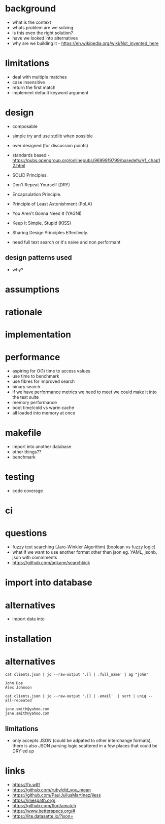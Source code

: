 # background
- what is the context
- whats problem are we solving
- is this even the right solution?
- have we looked into alternatives
- why are we building it - https://en.wikipedia.org/wiki/Not_invented_here


# limitations
- deal with multiple matches
- case insensitive
- return the first match
- implement default keyword argument


# design
- composable
- simple try and use stdlib when possible
- over designed (for discussion points)
- standards based - https://pubs.opengroup.org/onlinepubs/9699919799/basedefs/V1_chap12.html

- SOLID Principles.
- Don't Repeat Yourself (DRY)
- Encapsulation Principle.
- Principle of Least Astonishment (PoLA)
- You Aren't Gonna Need It (YAGNI)
- Keep It Simple, Stupid (KISS)
- Sharing Design Principles Effectively.


- need full text search or it's naive and non performant

## design patterns used
- why?

# assumptions


# rationale

# implementation

# performance

- aspiring for O(1) time to access values.
- use time to benchmark
- use fibres for improved search
- binary search
- if we have performance metrics we need to meet we could make it into the test suite
- memory performance
- boot time/cold vs warm cache
- all loaded into memory at once

# makefile
- import into another database
- other things??
- benchmark

# testing
- code coverage

# ci

# questions
- fuzzy text searching (Jaro-Winkler Algorithm) (boolean vs fuzzy logic)
- what if we want to use another format other then json eg. YAML, jsonb, json with commments
- https://github.com/ankane/searchkick

# import into database

# alternatives

- import data into

# installation


# alternatives
```
cat clients.json | jq --raw-output '.[] | .full_name' | ag "john"

John Doe
Alex Johnson
```

```
cat clients.json | jq --raw-output '.[] | .email'  | sort | uniq --all-repeated

jane.smith@yahoo.com
jane.smith@yahoo.com

```

## limitations
- only accepts JSON (could be adpated to other interchange formats), there is also JSON parsing logic scattered in a few places that could be DRY'ed up


# links
- https://fx.wtf/
- https://github.com/ruby/did_you_mean
- https://github.com/PaulJuliusMartinez/jless
- https://jmespath.org/
- https://github.com/flori/amatch
- https://www.betterspecs.org/#
- https://lite.datasette.io/?json=
